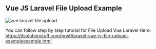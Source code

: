 ## Vue JS Laravel File Upload Example

![vue laravel file upload](https://itsolutionstuff.com/upload/laravel-vue-file-upload.png)

You can follow step by step tutorial for File Upload Vue Laravel Here: https://itsolutionstuff.com/post/laravel-vue-js-file-upload-exampleexample.html